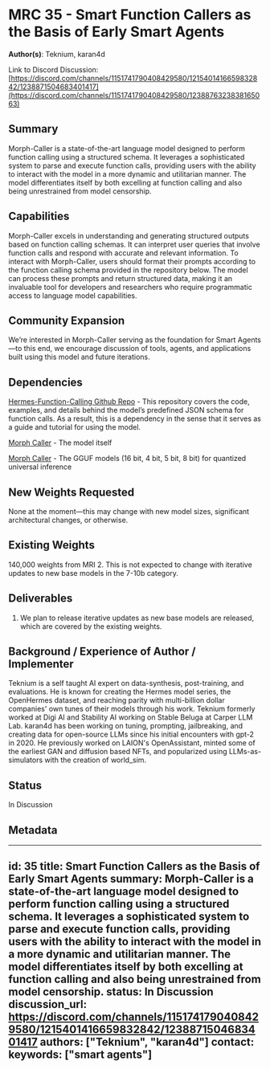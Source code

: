 # MRC 35 - Smart Function Callers as the Basis of Early Smart Agents

**Author(s)**: Teknium, karan4d

Link to Discord Discussion: [https://discord.com/channels/1151741790408429580/1215401416659832842/1238871504683401417](https://discord.com/channels/1151741790408429580/1238876323838165063)


## Summary

Morph-Caller is a state-of-the-art language model designed to perform function calling using a structured schema. It leverages a sophisticated system to parse and execute function calls, providing users with the ability to interact with the model in a more dynamic and utilitarian manner. The model differentiates itself by both excelling at function calling and also being unrestrained from model censorship.

## Capabilities
Morph-Caller excels in understanding and generating structured outputs based on function calling schemas. It can interpret user queries that involve function calls and respond with accurate and relevant information.
To interact with Morph-Caller, users should format their prompts according to the function calling schema provided in the repository below. The model can process these prompts and return structured data, making it an invaluable tool for developers and researchers who require programmatic access to language model capabilities.

## Community Expansion
We’re interested in Morph-Caller serving as the foundation for Smart Agents—to this end, we encourage discussion of tools, agents, and applications built using this model and future iterations.

## Dependencies 
[Hermes-Function-Calling Github Repo](https://github.com/NousResearch/Hermes-Function-Calling) - This repository covers the code, examples, and details behind the model’s predefined JSON schema for function calls. As a result, this is a dependency in the sense that it serves as a guide and tutorial for using the model.

[Morph Caller](https://huggingface.co/Morpheus-Function-Calling/Morph-Caller) - The model itself

[Morph Caller](https://huggingface.co/Morpheus-Function-Calling/Morph-Caller-GGUF) - The GGUF models (16 bit, 4 bit, 5 bit, 8 bit) for quantized universal inference

## New Weights Requested 
None at the moment—this may change with new model sizes, significant architectural changes, or otherwise. 

## Existing Weights
140,000 weights from MRI 2. This is not expected to change with iterative updates to new base models in the 7-10b category.

## Deliverables 
1) We plan to release iterative updates as new base models are released, which are covered by the existing weights.


## Background / Experience of Author / Implementer 
Teknium is a self taught AI expert on data-synthesis, post-training, and evaluations. He is known for creating the Hermes model series, the OpenHermes dataset, and reaching parity with multi-billion dollar companies' own tunes of their models through his work. Teknium formerly worked at Digi AI and Stability AI working on Stable Beluga at Carper LLM Lab. karan4d has been working on tuning, prompting, jailbreaking, and creating data for open-source LLMs since his initial encounters with gpt-2 in 2020. He previously worked on LAION's OpenAssistant, minted some of the earliest GAN and diffusion based NFTs, and popularized using LLMs-as-simulators with the creation of world_sim.

## Status
In Discussion

## Metadata
---
id: 35
title: Smart Function Callers as the Basis of Early Smart Agents
summary: Morph-Caller is a state-of-the-art language model designed to perform function calling using a structured schema. It leverages a sophisticated system to parse and execute function calls, providing users with the ability to interact with the model in a more dynamic and utilitarian manner. The model differentiates itself by both excelling at function calling and also being unrestrained from model censorship.
status: In Discussion
discussion_url: https://discord.com/channels/1151741790408429580/1215401416659832842/1238871504683401417
authors: ["Teknium", "karan4d"]
contact: 
keywords: ["smart agents"]
---